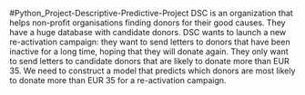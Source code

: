 #Python_Project-Descriptive-Predictive-Project
DSC is an organization that helps non-profit organisations finding donors for their good causes. They have a huge database with candidate donors. DSC wants to launch a new re-activation campaign: they want to send letters to donors that have been inactive for a long time, hoping that they will donate again. They only want to send letters to candidate donors that are likely to donate more than EUR 35. We need to construct a model that predicts which donors are most likely to donate more than EUR 35 for a re-activation campaign.
